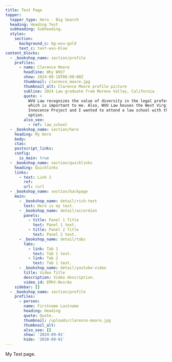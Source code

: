 ```yaml
---
title: Test Page
topper:
  topper_type: Hero - Big Search
  heading: Heading Test
  subheading: Subheading.
  styles:
    section:
      background_c: bg-wvu-gold
      text_c: text-wvu-blue
content_blocks:
  - _bookshop_name: section/profile
    profiles:
      - name: Clarence Moore
        headline: Why WVU?
        show: 2024-09-18T00:00:00Z
        thumbnail: clarence_moore.jpg
        thumbnail_alt: Clarence Moore profile picture
        subline: 2024 Law graduate from Moreno Valley, California
        quote: >
          WVU Law recognizes the value of diversity in the legal profession,
          which is important to me. Also, WVU Law houses the West Virginia
          Innocence Project and I wanted to attend a law school with that
          option.
        also_see:
          - ref: law_school
  - _bookshop_name: section/hero
    heading: My Hero
    body:
    ctas:
    postscript_links:
    config:
      is_main: true
  - _bookshop_name: section/quicklinks
    heading: Quicklinks
    links:
      - text: Link 1
        ref:
        url: /url
  - _bookshop_name: section/backpage
    main:
      - _bookshop_name: detail/rich-text
        text: Here is my text.
      - _bookshop_name: detail/accordion
        panels:
          - title: Panel 1 Title
            text: Panel 1 text.
          - title: Panel 2 Title
            text: Panel 2 text.
      - _bookshop_name: detail/tabs
        tabs:
          - link: Tab 1
            text: Tab 1 text.
          - link: Tab 2
            text: Tab 1 text.
      - _bookshop_name: detail/youtube-video
        title: Video Title
        description: Video description.
        video_id: EMhV-NvxrAo
    sidebar: []
  - _bookshop_name: section/profile
    profiles:
      - person:
        name: Firstname Lastname
        heading: Heading
        quote: Quote.
        thumbnail: /uploads/clarence-moore.jpg
        thumbnail_alt:
        also_see: []
        show: '2024-09-01'
        hide: '2030-09-01'
---
```

My Test page.